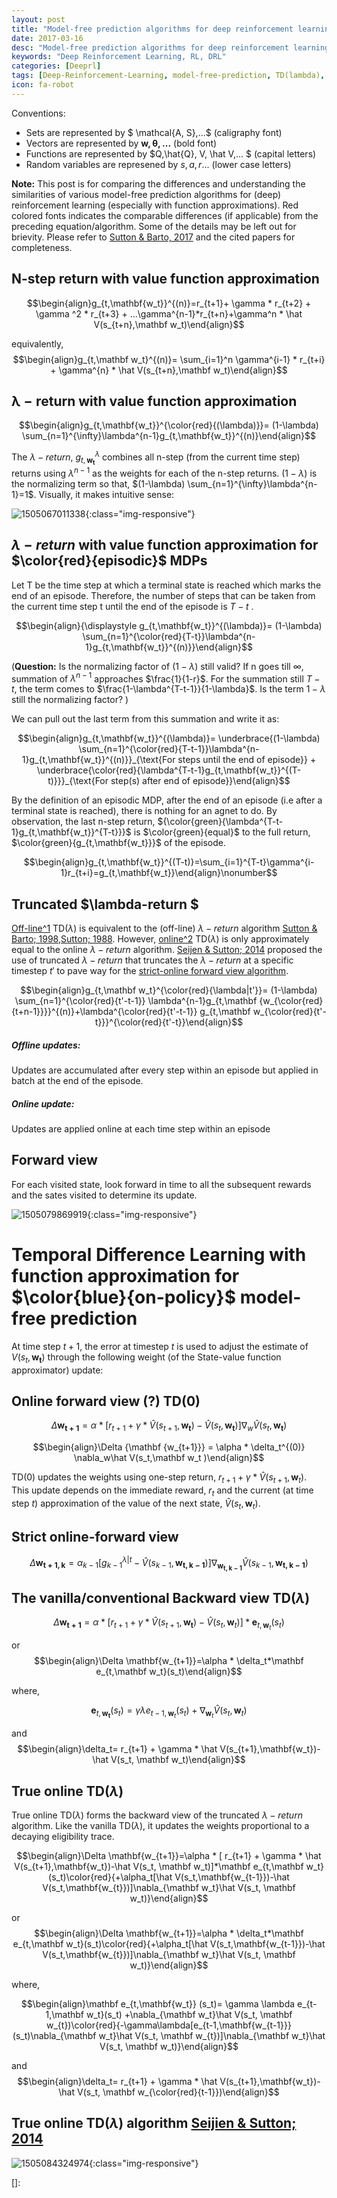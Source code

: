 ```yaml
---
layout: post
title: "Model-free prediction algorithms for deep reinforcement learning --Similarities and differences (WIP)"
date: 2017-03-16
desc: "Model-free prediction algorithms for deep reinforcement learning --Similarities and differences (WIP)"
keywords: "Deep Reinforcement Learning, RL, DRL"
categories: [Deeprl]
tags: [Deep-Reinforcement-Learning, model-free-prediction, TD(lambda), RL, DRL]
icon: fa-robot
---
```


Conventions:

- Sets are represented by $ \mathcal{A, S},...$ (caligraphy font)
- Vectors are represented by $\mathbf{w, \theta,...}$ (bold font)
- Functions are represented by $Q,\hat{Q}, V, \hat V,... $ (capital letters)
- Random variables are represened by $s,a,r...$ (lower case letters)

**Note:** This post is for comparing the differences and understanding the similarities of various model-free prediction algorithms for (deep) reinforcement learning (especially with function approximations). Red colored fonts indicates the comparable differences (if applicable) from the preceding equation/algorithm. Some of the details may be left out for brievity. Please refer to [Sutton & Barto, 2017](http://incompleteideas.net/sutton/book/bookdraft2017june19.pdf) and the cited papers for completeness.

## N-step return with value function approximation

$$\begin{align}g_{t,\mathbf{w_t}}^{(n)}=r_{t+1}+ \gamma * r_{t+2} + \gamma ^2 * r_{t+3} + ...\gamma^{n-1}*r_{t+n}+\gamma^n * \hat V(s_{t+n},\mathbf w_t)\end{align}$$

equivalently, $$\begin{align}g_{t,\mathbf w_t}^{(n)}= \sum_{i=1}^n \gamma^{i-1} * r_{t+i} + \gamma^{n} * \hat V(s_{t+n},\mathbf w_t)\end{align}$$

## $\mathbf{\lambda-return}$ with value function approximation

$$\begin{align}g_{t,\mathbf{w_t}}^{\color{red}{(\lambda)}}= (1-\lambda) \sum_{n=1}^{\infty}\lambda^{n-1}g_{t,\mathbf{w_t}}^{(n)}\end{align}$$

The $\lambda-return$, $g_{t,\mathbf{w_t}}^{\lambda}$ combines all n-step (from the current time step) returns using $\lambda^{n-1}$ as the weights for each of the n-step returns. $(1-\lambda)$ is the normalizing term so that, $(1-\lambda) \sum_{n=1}^{\infty}\lambda^{n-1}=1$. Visually, it makes intuitive sense:

![1505067011338]({{site.img_path}}/1505067011338.png){:class="img-responsive"}

## $\lambda-return$ with value function approximation for $\color{red}{episodic}$ MDPs

Let T be the time step at which a terminal state is reached which marks the end of an episode. Therefore, the number of steps that can be taken from the current time step t until the end of the episode is $T-t$ .

$$\begin{align}{\displaystyle g_{t,\mathbf{w_t}}^{(\lambda)}= (1-\lambda) \sum_{n=1}^{\color{red}{T-t}}\lambda^{n-1}g_{t,\mathbf{w_t}}^{(n)}}\end{align}$$

(**Question:** Is the normalizing factor of $(1-\lambda)$ still valid? If n goes till $\infty$, summation of $\lambda^{n-1}$ approaches $\frac{1}{1-r}$. For the summation still $T-t$, the term comes to $\frac{1-\lambda^{T-t-1}}{1-\lambda}$. Is the term $1-\lambda$ still the normalizing factor? )

We can pull out the last term from this summation and write it as:

$$\begin{align}g_{t,\mathbf{w_t}}^{(\lambda)}= \underbrace{(1-\lambda) \sum_{n=1}^{\color{red}{T-t-1}}\lambda^{n-1}g_{t,\mathbf{w_t}}^{(n)}}_{\text{For steps until the end of episode}} + \underbrace{\color{red}{\lambda^{T-t-1}g_{t,\mathbf{w_t}}^{(T-t)}}}_{\text{For step(s) after end of episode}}\end{align}$$

By the definition of an episodic MDP, after the end of an episode (i.e after a terminal state is reached), there is nothing for an agnet to do. By observation, the last n-step return, ${\color{green}{\lambda^{T-t-1}g_{t,\mathbf{w_t}}^{T-t}}}$ is $\color{green}{equal}$ to the full return, $\color{green}{g_{t,\mathbf{w_t}}}$ of the episode.

$$\begin{align}g_{t,\mathbf{w_t}}^{(T-t)}=\sum_{i=1}^{T-t}\gamma^{i-1}r_{t+i}=g_{t,\mathbf{w_t}}\end{align}\nonumber$$

## Truncated $\lambda-return $

[Off-line^1]() TD($\lambda$) is equivalent to the (off-line) $\lambda-return$ algorithm [Sutton & Barto; 1998](),[Sutton; 1988](). However, [online^2]() TD($\lambda$) is only approximately equal to the online $\lambda-return$ algorithm. [Seijen & Sutton; 2014](http://proceedings.mlr.press/v32/seijen14.pdf) proposed the use of truncated $\lambda-return$ that truncates the $\lambda-return$ at a specific timestep $t'$ to pave way for the [strict-online forward view algorithm](#strict-online-forward-view).

$$\begin{align}g_{t,\mathbf w_t}^{\color{red}{\lambda|t'}}= (1-\lambda) \sum_{n=1}^{\color{red}{t'-t-1}} \lambda^{n-1}g_{t,\mathbf {w_{\color{red}{t+n-1}}}}^{(n)}+\lambda^{\color{red}{t'-t-1}} g_{t,\mathbf w_{\color{red}{t'-t}}}^{\color{red}{t'-t}}\end{align}$$

##### **Offline updates:**

Updates are accumulated after every step within an episode but applied in batch at the end of the episode.

##### **Online update:**

Updates are applied online at each time step within an episode

## Forward view

For each visited state, look forward in time to all the subsequent rewards and the sates visited to determine its update.

![1505079869919]({{site.img_path}}/1505079869919.png){:class="img-responsive"}

# Temporal Difference Learning with function approximation for $\color{blue}{on-policy}$ model-free prediction

At time step $t+1$, the error at timestep $t$ is used to adjust the estimate of $V(s_t,\mathbf{w_t})$ through the following weight (of the State-value function approximator) update:

## Online forward view (?) TD(0)

$$\Delta \mathbf{w_{t+1}}= \alpha * [ r_{t+1} + \gamma  * \hat V(s_{t+1},\mathbf{w_t}) - \hat V(s_t,\mathbf{w_t})] \nabla_w \hat V(s_t,\mathbf{w_t})$$

$$\begin{align}\Delta {\mathbf {w_{t+1}}} = \alpha * \delta_t^{(0)} \nabla_w\hat V(s_t,\mathbf w_t )\end{align}$$

TD(0) updates the weights using one-step return, $r_{t+1} + \gamma * \hat V(s_{t+1},\mathbf w_t)$. This update depends on the immediate reward, $r_{t}$ and the current (at time step $t$) approximation of the value of the next state, $\hat V(s_t,\mathbf w_t)$.

## Strict online-forward view

$$\Delta\mathbf{w_{t+1,k}}=\alpha_{k-1}[g_{k-1}^{\lambda|t}-\hat V(s_{k-1},\mathbf{w_{t,k-1}})] \nabla_{\mathbf{w_{t,k-1}}}\hat V(s_{k-1},\mathbf{w_{t,k-1}})$$

## The vanilla/conventional Backward view TD($\lambda$)

$$\Delta \mathbf{w_{t+1}}=\alpha * [  r_{t+1} + \gamma  * \hat V(s_{t+1},\mathbf{w_t})-\hat V(s_t, \mathbf w_t)]*\mathbf e_{t,\mathbf w_t}(s_t)$$

or $$\begin{align}\Delta \mathbf{w_{t+1}}=\alpha * \delta_t*\mathbf e_{t,\mathbf w_t}(s_t)\end{align}$$

where,

$$\mathbf e_{t,\mathbf{w_t}} (s_t)= \gamma \lambda e_{t-1,\mathbf w_t}(s_t) +\nabla_{\mathbf w_t}\hat V(s_t, \mathbf w_t)$$

and $$\begin{align}\delta_t= r_{t+1} + \gamma  * \hat V(s_{t+1},\mathbf{w_t})-\hat V(s_t, \mathbf w_t)\end{align}$$

## True online TD($\lambda$)

True online TD($\lambda$) forms the backward view of the truncated $\lambda-return$ algorithm. Like the vanilla TD($\lambda$), it updates the weights proportional to a decaying eligibility trace.

$$\begin{align}\Delta \mathbf{w_{t+1}}=\alpha * [  r_{t+1} + \gamma  * \hat V(s_{t+1},\mathbf{w_t})-\hat V(s_t, \mathbf w_t)]*\mathbf e_{t,\mathbf w_t}(s_t)\color{red}{+\alpha_t[\hat V(s_t,\mathbf{w_{t-1}})-\hat V(s_t,\mathbf{w_{t}})]\nabla_{\mathbf w_t}\hat V(s_t, \mathbf w_t)}\end{align}$$

or $$\begin{align}\Delta \mathbf{w_{t+1}}=\alpha * \delta_t*\mathbf e_{t,\mathbf w_t}(s_t)\color{red}{+\alpha_t[\hat V(s_t,\mathbf{w_{t-1}})-\hat V(s_t,\mathbf{w_{t}})]\nabla_{\mathbf w_t}\hat V(s_t, \mathbf w_t)}\end{align}$$

where,

$$\begin{align}\mathbf e_{t,\mathbf{w_t}} (s_t)= \gamma \lambda e_{t-1,\mathbf w_t}(s_t) +\nabla_{\mathbf w_t}\hat V(s_t, \mathbf w_{t})\color{red}{-\gamma\lambda[e_{t-1,\mathbf{w_{t-1}}} (s_t)\nabla_{\mathbf w_t}\hat V(s_t, \mathbf w_{t})]\nabla_{\mathbf w_t}\hat V(s_t, \mathbf w_t)}\end{align}$$

and $$\begin{align}\delta_t= r_{t+1} + \gamma  * \hat V(s_{t+1},\mathbf{w_t})-\hat V(s_t, \mathbf w_{\color{red}{t-1}})\end{align}$$

## True online TD($\lambda$) algorithm [Seijien & Sutton; 2014](http://proceedings.mlr.press/v32/seijen14.pdf)

![1505084324974]({{site.img_path}}/1505084324974.png){:class="img-responsive"}

[]:
